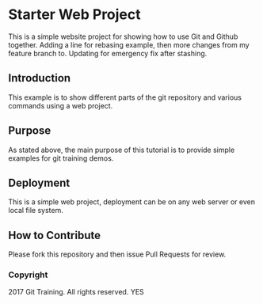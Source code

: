 # Starter Web Project

This is a simple website project for showing how to use Git and Github together. Adding a line for rebasing example, then more changes from my feature branch to.
Updating for emergency fix after stashing.

## Introduction

This example is to show different parts of the git repository and various commands using a web project.

## Purpose

As stated above, the main purpose of this tutorial is to provide simple examples for git training demos.

## Deployment

This is a simple web project, deployment can be on any web server or even local file system.

## How to Contribute

Please fork this repository and then issue Pull Requests for review.

### Copyright 

2017 Git Training. All rights reserved. YES